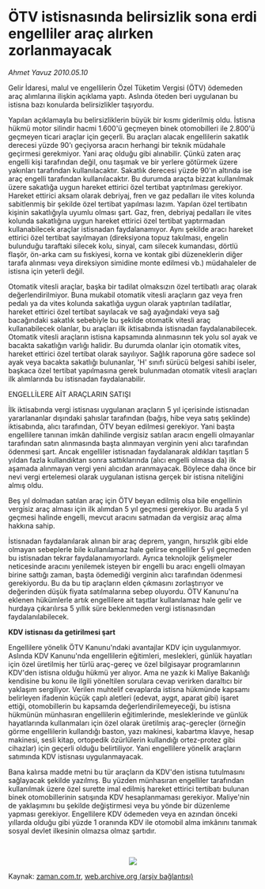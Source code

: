 # ÖTV istisnasında belirsizlik sona erdi engelliler araç alırken zorlanmayacak

*Ahmet  Yavuz 2010.05.10*

<td class="columnist-detail">
<p>Gelir İdaresi, malul ve engellilerin Özel Tüketim Vergisi (ÖTV) ödemeden araç alımlarına ilişkin açıklama yaptı. Aslında öteden beri uygulanan bu istisna bazı konularda belirsizlikler taşıyordu.</p>
<p>
<div id="haberMetinDiv">
<p>Yapılan açıklamayla bu belirsizliklerin büyük bir kısmı giderilmiş oldu. İstisna hükmü motor silindir hacmi 1.600'ü geçmeyen binek otomobilleri ile 2.800'ü geçmeyen ticari araçlar için geçerli. Bu araçları alacak engellilerin sakatlık derecesi yüzde 90'ı geçiyorsa aracın herhangi bir teknik müdahale geçirmesi gerekmiyor. Yani araç olduğu gibi alınabilir. Çünkü zaten araç engelli kişi tarafından değil, onu taşımak ve bir yerlere götürmek üzere yakınları tarafından kullanılacaktır. Sakatlık derecesi yüzde 90'ın altında ise araç engelli tarafından kullanılacaktır. Bu durumda araçta bizzat kullanılmak üzere sakatlığa uygun hareket ettirici özel tertibat yaptırılması gerekiyor. Hareket ettirici aksam olarak debriyaj, fren ve gaz pedalları ile vites kolunda sabitlenmiş bir şekilde özel tertibat yapılması lazım. Yapılan özel tertibatın kişinin sakatlığıyla uyumlu olması şart. Gaz, fren, debriyaj pedalları ile vites kolunda sakatlığına uygun hareket ettirici özel tertibat yaptırmadan kullanabilecek araçlar istisnadan faydalanamıyor. Aynı şekilde aracı hareket ettirici özel tertibat sayılmayan (direksiyona topuz takılması, engelin bulunduğu taraftaki silecek kolu, sinyal, cam silecek kumandası, dörtlü flaşör, ön-arka cam su fıskiyesi, korna ve kontak gibi düzeneklerin diğer tarafa alınması veya direksiyon simidine monte edilmesi vb.) müdahaleler de istisna için yeterli değil.
<p> Otomatik vitesli araçlar, başka bir tadilat olmaksızın özel tertibatlı araç olarak değerlendirilmiyor. Buna mukabil otomatik vitesli araçların gaz veya fren pedalı ya da vites kolunda sakatlığa uygun olarak yaptırılan tadilatlar, hareket ettirici özel tertibat sayılacak ve sağ ayağındaki veya sağ bacağındaki sakatlık sebebiyle bu şekilde otomatik vitesli araç kullanabilecek olanlar, bu araçları ilk iktisabında istisnadan faydalanabilecek. Otomatik vitesli araçların istisna kapsamında alınmasının tek yolu sol ayak ve bacakta sakatlığın varlığı halidir. Bu durumda olanlar için otomatik vites, hareket ettirici özel tertibat olarak sayılıyor. Sağlık raporuna göre sadece sol ayak veya bacakta sakatlığı bulunanlar, 'H' sınıfı sürücü belgesi sahibi iseler, başkaca özel tertibat yapılmasına gerek bulunmadan otomatik vitesli araçları ilk alımlarında bu istisnadan faydalanabilir.
<p> ENGELLİLERE AİT ARAÇLARIN SATIŞI
<p>İlk iktisabında vergi istisnası uygulanan araçların 5 yıl içerisinde istisnadan yararlananlar dışındaki şahıslar tarafından (bağış, hibe veya satış şeklinde) iktisabında, alıcı tarafından, ÖTV beyan edilmesi gerekiyor. Yani başta engellilere tanınan imkân dahilinde vergisiz satılan aracın engelli olmayanlar tarafından satın alınmasında başta alınmayan verginin yeni alıcı tarafından ödenmesi şart. Ancak engelliler istisnadan faydalanarak aldıkları taşıtları 5 yıldan fazla kullandıktan sonra sattıklarında (alıcı engelli olmasa da) ilk aşamada alınmayan vergi yeni alıcıdan aranmayacak. Böylece daha önce bir nevi vergi ertelemesi olarak uygulanan istisna gerçek bir istisna niteliğini almış oldu.
<p> Beş yıl dolmadan satılan araç için ÖTV beyan edilmiş olsa bile engellinin vergisiz araç alması için ilk alımdan 5 yıl geçmesi gerekiyor. Bu arada 5 yıl geçmesi halinde engelli, mevcut aracını satmadan da vergisiz araç alma hakkına sahip.
<p> İstisnadan faydalanılarak alınan bir araç deprem, yangın, hırsızlık gibi elde olmayan sebeplerle bile kullanılamaz hale gelirse engelliler 5 yıl geçmeden bu istisnadan tekrar faydalanamıyorlardı. Ayrıca teknolojik gelişmeler neticesinde aracını yenilemek isteyen bir engelli bu aracı engelli olmayan birine sattığı zaman, başta ödemediği verginin alıcı tarafından ödenmesi gerekiyordu. Bu da bu tip araçların elden çıkmasını zorlaştırıyor ve değerinden düşük fiyata satılmalarına sebep oluyordu. ÖTV Kanunu'na eklenen hükümlerle artık engellilere ait taşıtlar kullanılamaz hale gelir ve hurdaya çıkarılırsa 5 yıllık süre beklenmeden vergi istisnasından faydalanılabilecek.
<p><b>KDV istisnası da getirilmesi şart</b>
<p>Engellilere yönelik ÖTV Kanunu'ndaki avantajlar KDV için uygulanmıyor. Aslında KDV Kanunu'nda engellilerin eğitimleri, meslekleri, günlük hayatları için özel üretilmiş her türlü araç-gereç ve özel bilgisayar programlarının KDV'den istisna olduğu hükmü yer alıyor. Ama ne yazık ki Maliye Bakanlığı kendisine bu konu ile ilgili yöneltilen sorulara cevap verirken daraltıcı bir yaklaşım sergiliyor. Verilen muhtelif cevaplarda istisna hükmünde kapsamı belirleyen ifadenin küçük çaplı aletleri (edevat, aygıt, aparat gibi) işaret ettiği, otomobillerin bu kapsamda değerlendirilemeyeceği, bu istisna hükmünün münhasıran engellilerin eğitimlerinde, mesleklerinde ve günlük hayatlarında kullanmaları için özel olarak üretilmiş araç-gereçler (örneğin görme engellilerin kullandığı baston, yazı makinesi, kabartma klavye, hesap makinesi, sesli kitap, ortopedik özürlülerin kullandığı ortez-protez gibi cihazlar) için geçerli olduğu belirtiliyor. Yani engellilere yönelik araçların satımında KDV istisnası uygulanmayacak.
<p> Bana kalırsa madde metni bu tür araçların da KDV'den istisna tutulmasını sağlayacak şekilde yazılmış. Bu yüzden münhasıran engelliler tarafından kullanılmak üzere özel surette imal edilmiş hareket ettirici tertibatı bulunan binek otomobillerinin satışında KDV hesaplanmaması gerekiyor. Maliye'nin de yaklaşımını bu şekilde değiştirmesi veya bu yönde bir düzenleme yapması gerekiyor. Engellilere KDV ödemeden veya en azından önceki yıllarda olduğu gibi yüzde 1 oranında KDV ile otomobil alma imkânını tanımak sosyal devlet ilkesinin olmazsa olmaz şartıdır.
<p><br/>
<p><p align="center"><img border="0" src="http://web.archive.org/web/20110106011446im_/http://medya.zaman.com.tr/2010/05/10/vergi.jpg"/>
</p></p></p></p></p></p></p></p></p></p></p></p></div>
</p>
<a href="http://web.archive.org/web/20110106011446/mailto:ahmet.yavuz@zaman.com.tr">
</a></td>

Kaynak: [zaman.com.tr](http://zaman.com.tr/yazar.do?yazino=982266), [web.archive.org (arşiv bağlantısı)](http://web.archive.org/web/20110106011446/http://www.zaman.com.tr/yazar.do?yazino=982266)
